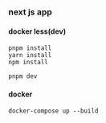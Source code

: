 ### next js app

#### docker less(dev)

```
pnpm install
yarn install
npm install

pnpm dev
```

#### docker

```
docker-compose up --build
```
